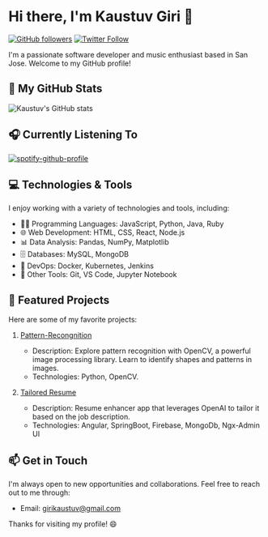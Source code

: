 # Hi there, I'm Kaustuv Giri 👋
[![GitHub followers](https://img.shields.io/github/followers/girik21?label=Followers&style=social)](https://github.com/girik21)
[![Twitter Follow](https://img.shields.io/twitter/follow/your_twitter_handle?label=Follow&style=social)](https://twitter.com/your_twitter_handle)

I'm a passionate software developer and music enthusiast based in San Jose. Welcome to my GitHub profile!

## 🚀 My GitHub Stats

![Kaustuv's GitHub stats](https://github-readme-stats.vercel.app/api?username=girik21&theme=tokyonight&show_icons=true)

## 🎧 Currently Listening To

[![spotify-github-profile](https://spotify-github-profile.kittinanx.com/api/view?uid=313b6rvx5ucax5eeim2sjhozmbe4&cover_image=true&theme=default&show_offline=true&background_color=121212&interchange=true&bar_color=0d8109&bar_color_cover=true)](https://spotify-github-profile.kittinanx.com/api/view?uid=313b6rvx5ucax5eeim2sjhozmbe4&redirect=true)

## 💻 Technologies & Tools

I enjoy working with a variety of technologies and tools, including:

- 👨‍💻 Programming Languages: JavaScript, Python, Java, Ruby
- 🌐 Web Development: HTML, CSS, React, Node.js
- 📊 Data Analysis: Pandas, NumPy, Matplotlib
- 🗄️ Databases: MySQL, MongoDB
- 🔧 DevOps: Docker, Kubernetes, Jenkins
- 🌟 Other Tools: Git, VS Code, Jupyter Notebook

## 📂 Featured Projects

Here are some of my favorite projects:

1. [Pattern-Recongnition](https://github.com/girik21/Pattern-Recongnition-using-OpenCV)
   - Description: Explore pattern recognition with OpenCV, a powerful image processing library. Learn to identify shapes and patterns in images.
   - Technologies: Python, OpenCV.

2. [Tailored Resume](https://github.com/girik21/tailored-resume)
   - Description: Resume enhancer app that leverages OpenAI to tailor it based on the job description.
   - Technologies: Angular, SpringBoot, Firebase, MongoDb, Ngx-Admin UI


## 📫 Get in Touch

I'm always open to new opportunities and collaborations. Feel free to reach out to me through:

- Email: [girikaustuv@gmail.com](mailto:girikaustuv@gmail.com)

Thanks for visiting my profile! 😄
